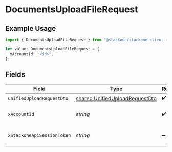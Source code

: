 # DocumentsUploadFileRequest

## Example Usage

```typescript
import { DocumentsUploadFileRequest } from "@stackone/stackone-client-ts/sdk/models/operations";

let value: DocumentsUploadFileRequest = {
  xAccountId: "<id>",
};
```

## Fields

| Field                                                                                   | Type                                                                                    | Required                                                                                | Description                                                                             |
| --------------------------------------------------------------------------------------- | --------------------------------------------------------------------------------------- | --------------------------------------------------------------------------------------- | --------------------------------------------------------------------------------------- |
| `unifiedUploadRequestDto`                                                               | [shared.UnifiedUploadRequestDto](../../../sdk/models/shared/unifieduploadrequestdto.md) | :heavy_check_mark:                                                                      | N/A                                                                                     |
| `xAccountId`                                                                            | *string*                                                                                | :heavy_check_mark:                                                                      | The account identifier                                                                  |
| `xStackoneApiSessionToken`                                                              | *string*                                                                                | :heavy_minus_sign:                                                                      | The session token                                                                       |